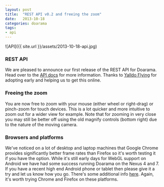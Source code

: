 ```yaml
---
layout: post
title:  "REST API v0.2 and freeing the zoom"
date:   2013-10-18
categories: doarama
tags:
- api
---
```



![API]({{ site.url }}/assets/2013-10-18-api.jpg)

### REST API

We are pleased to announce our first release of the REST API for Doarama.
Head over to the [API docs](http://www.doarama.com/api/0.2/docs) for more information.
Thanks to [Yalldo Flying](http://www.yalldo.com) for adopting early and helping us to get this online. 

### Freeing the zoom

You are now free to zoom with your mouse (either wheel or right-drag) or pinch-zoom for touch devices.
This is a lot quicker and more intuitive to zoom out for a wider view for example.
Note that for zooming in very close you may still be better off using the old magnify controls (bottom right) due to the nature of the moving camera.

### Browsers and platforms

We've noticed on a lot of desktop and laptop machines that Google Chrome provides significantly better frame rates than Firefox so it's worth testing it if you have the option.
While it's still early days for WebGL support on Android we have had some success running Doarama on the Nexus 4 and 7.
If you have a recent high end Android phone or tablet then please give it a try and let us know how you go.  There's some additional info [here](https://github.com/AnalyticalGraphicsInc/cesium/wiki/Mobile-Details).
Again, it's worth trying Chrome and Firefox on these platforms.